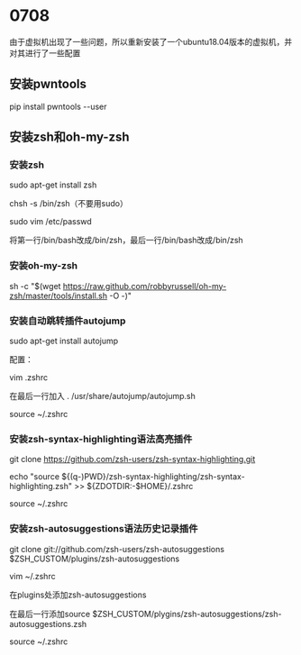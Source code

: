# 0708

由于虚拟机出现了一些问题，所以重新安装了一个ubuntu18.04版本的虚拟机，并对其进行了一些配置

## 安装pwntools

pip install pwntools --user

## 安装zsh和oh-my-zsh

### 安装zsh

sudo apt-get install zsh

chsh -s /bin/zsh（不要用sudo）

sudo vim /etc/passwd

将第一行/bin/bash改成/bin/zsh，最后一行/bin/bash改成/bin/zsh

### 安装oh-my-zsh

sh -c "$(wget https://raw.github.com/robbyrussell/oh-my-zsh/master/tools/install.sh -O -)"

### 安装自动跳转插件autojump

sudo apt-get install autojump

配置：

vim .zshrc

在最后一行加入 . /usr/share/autojump/autojump.sh

source ~/.zshrc

### 安装zsh-syntax-highlighting语法高亮插件

git clone https://github.com/zsh-users/zsh-syntax-highlighting.git

echo "source \${(q-)PWD}/zsh-syntax-highlighting/zsh-syntax-highlighting.zsh" >> \${ZDOTDIR:-$HOME}/.zshrc

source ~/.zshrc

### 安装zsh-autosuggestions语法历史记录插件

git clone git://github.com/zsh-users/zsh-autosuggestions $ZSH_CUSTOM/plugins/zsh-autosuggestions

vim ~/.zshrc

在plugins处添加zsh-autosuggestions

在最后一行添加source $ZSH_CUSTOM/plygins/zsh-autosuggestions/zsh-autosuggestions.zsh

source ~/.zshrc